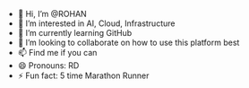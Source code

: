 - 👋 Hi, I’m @ROHAN
- 👀 I’m interested in AI, Cloud, Infrastructure
- 🌱 I’m currently learning GitHub
- 💞️ I’m looking to collaborate on how to use this platform best
- 📫 Find me if you can
- 😄 Pronouns: RD
- ⚡ Fun fact: 5 time Marathon Runner

<!---
RohanD2702/RohanD2702 is a ✨ special ✨ repository because its `README.md` (this file) appears on your GitHub profile.
You can click the Preview link to take a look at your changes.
--->
